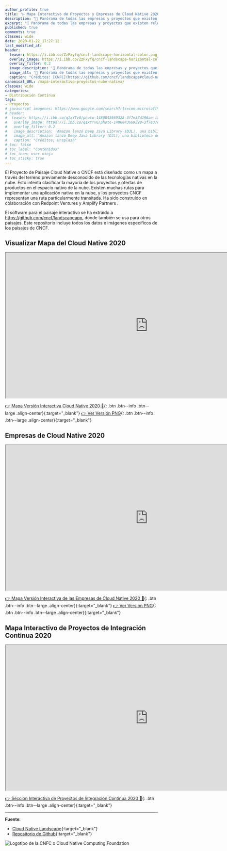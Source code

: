 ```yaml
---
author_profile: true
title: "▷ Mapa Interactivo de Proyectos y Empresas de Cloud Native 2020 👨‍💻 "
description: "🌟 Panórama de todas las empresas y proyectos que existen relacionados con la Nube Nativa o Cloud Native"
excerpt: "🌟 Panórama de todas las empresas y proyectos que existen relacionados con la Nube Nativa o Cloud Native"
published: true
comments: true
classes: wide
date: 2020-01-22 17:27:12
last_modified_at: 
header:
  teaser: https://i.ibb.co/ZzFxyfq/cncf-landscape-horizontal-color.png
  overlay_image: https://i.ibb.co/ZzFxyfq/cncf-landscape-horizontal-color.png
  overlay_filter: 0.2
  image_description: '🌟 Panórama de todas las empresas y proyectos que existen relacionados con la Nube Nativa o Cloud Native'
  image_alt: '🌟 Panórama de todas las empresas y proyectos que existen relacionados con la Nube Nativa o Cloud Native'
  caption: "Créditos: [CNFC](https://github.com/cncf/landscape#cloud-native-landscape)"
canonical_URL: /mapa-interactivo-proyectos-nube-nativa/
classes: wide
categories:
- Distribución Continua
tags:
- Proyectos
# javascript imagenes: https://www.google.com/search?rls=com.microsoft%3Aen-US&biw=1600&bih=757&tbm=isch&sxsrf=ACYBGNREjGtpx0cyTxfcnAbVjp0_w8Urow%3A1579283581707&sa=1&ei=ffQhXpPnKo-cjLsPjamn-Ao&q=best+javascript+librarys&oq=best+javascript+librarys&gs_l=img.3...13470.17259..17467...2.0..0.92.2136.26......0....1..gws-wiz-img.......35i39j0i12i24j0i12i10i24j0j0i131j0i19j0i8i30i19j0i24.KWdxR6uNsWY&ved=0ahUKEwjTmYznmYvnAhUPDmMBHY3UCa8Q4dUDCAc&uact=5#imgrc=6EUxwLbOo4rNwM:
# header:
#  teaser: https://i.ibb.co/q1xYTvG/photo-1480843669328-3f7e37d196ae-ixlib-rb-1-2.jpg
#   overlay_image: https://i.ibb.co/q1xYTvG/photo-1480843669328-3f7e37d196ae-ixlib-rb-1-2.jpg
#   overlay_filter: 0.2
#   image_description: 'Amazon lanzó Deep Java Library (DJL), una biblioteca de código abierto con API de Java para simplificar la capacitación, las pruebas, la implementación y la creación en 2020'
#   image_alt: 'Amazon lanzó Deep Java Library (DJL), una biblioteca de código abierto con API de Java para simplificar la capacitación, las pruebas, la implementación y la creación en 2002'
#   caption: "Créditos: Unsplash"
# toc: false
# toc_label: "Contenidos"
# toc_icon: user-ninja
# toc_sticky: true
---
```


El Proyecto de Paisaje Cloud Native o CNCF está diseñado como un mapa a través del terreno previamente desconocido de las tecnologías nativas en la nube. Esto intenta clasificar la mayoría de los proyectos y ofertas de productos en el espacio nativo de la nube. Existen muchas rutas para implementar una aplicación nativa en la nube, y los proyectos CNCF representan una ruta particularmente transitada. Ha sido construido en colaboración con Redpoint Ventures y Amplify Partners .

El software para el paisaje interactivo se ha extraído a https://github.com/cncf/landscapeapp, donde también se usa para otros paisajes. Este repositorio incluye todos los datos e imágenes específicos de los paisajes de CNCF.


## Visualizar Mapa del Cloud Native 2020

<iframe src="https://drive.google.com/file/d/1rJYvT8stuQGdC9flxfS6YZIM6tvfwLlx/preview" width="935" height="480"></iframe>

[👉 Mapa Versión Interactiva Cloud Native 2020 🔨](https://landscape.cncf.io/){: .btn .btn--info .btn--large .align-center}{:target="_blank"}
[👉 Ver Versión PNG](){: .btn .btn--info .btn--large .align-center}{:target="_blank"}

## Empresas de Cloud Native 2020

<iframe src="https://drive.google.com/file/d/1YE5QRDGdGdQ9wOuwUJeqxAyAjmMGInO5/preview" width="935" height="480"></iframe>

[👉 Mapa Versión Interactiva de las Empresas de Cloud Native 2020 🔨](https://landscape.cncf.io/format=members){: .btn .btn--info .btn--large .align-center}{:target="_blank"}
[👉 Ver Versión PNG](https://i.ibb.co/H7bMp0j/members.png){: .btn .btn--info .btn--large .align-center}{:target="_blank"}

## Mapa Interactivo de Proyectos de Integración Continua 2020

<iframe src="https://drive.google.com/file/d/112z7x5umj2a3bKs9_p7k9Wu5Ygiiffgk/preview" width="935" height="480"></iframe>

[👉 Sección Interactiva de Proyectos de Integración Continua 2020 🔨](https://landscape.cncf.io/category=continuous-integration-delivery&format=card-mode&grouping=category){: .btn .btn--info .btn--large .align-center}{:target="_blank"}

-----

**Fuente**:

* [Cloud Native Landscape](https://landscape.cncf.io/){:target="_blank"}
* [Repositorio de Github](https://github.com/cncf/landscape#cloud-native-landscape){:target="_blank"}

![Logotipo de la CNFC o Cloud Native Computing Foundation](https://i.ibb.co/ZzFxyfq/cncf-landscape-horizontal-color.png)
